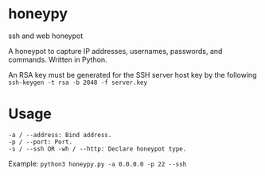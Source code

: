 # honeypy
ssh and web honeypot

A honeypot to capture IP addresses, usernames, passwords, and commands. Written in Python.


An RSA key must be generated for the SSH server host key by the following
`ssh-keygen -t rsa -b 2048 -f server.key`

# Usage
```
-a / --address: Bind address.
-p / --port: Port.
-s / --ssh OR -wh / --http: Declare honeypot type.
```

Example: `python3 honeypy.py -a 0.0.0.0 -p 22 --ssh`
